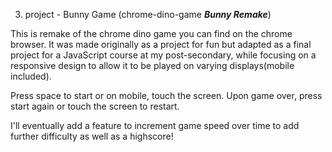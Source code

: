03. project - Bunny Game (chrome-dino-game ***Bunny Remake***)

This is remake of the chrome dino game you can find on the chrome browser.
It was made originally as a project for fun but adapted as a final project for a JavaScript course at my post-secondary,
while focusing on a responsive design to allow it to be played on varying displays(mobile included).

Press space to start or on mobile, touch the screen.
Upon game over, press start again or touch the screen to restart.

I'll eventually add a feature to increment game speed over time to add further difficulty as well as a highscore!
